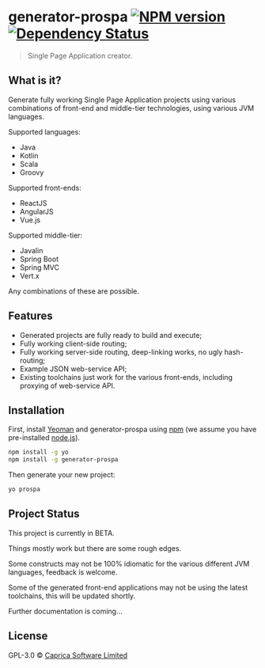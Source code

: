 # generator-prospa [![NPM version][npm-image]][npm-url] [![Dependency Status][daviddm-image]][daviddm-url]
> Single Page Application creator.

## What is it?

Generate fully working Single Page Application projects using various combinations of front-end and middle-tier
technologies, using various JVM languages.

Supported languages:

 * Java
 * Kotlin
 * Scala
 * Groovy

Supported front-ends:

 * ReactJS
 * AngularJS
 * Vue.js

Supported middle-tier:

 * Javalin
 * Spring Boot
 * Spring MVC
 * Vert.x

Any combinations of these are possible.

## Features

 * Generated projects are fully ready to build and execute;
 * Fully working client-side routing;
 * Fully working server-side routing, deep-linking works, no ugly hash-routing;
 * Example JSON web-service API;
 * Existing toolchains just work for the various front-ends, including proxying of web-service API.

## Installation

First, install [Yeoman](http://yeoman.io) and generator-prospa using [npm](https://www.npmjs.com/) (we assume you have pre-installed [node.js](https://nodejs.org/)).

```bash
npm install -g yo
npm install -g generator-prospa
```

Then generate your new project:

```bash
yo prospa
```

## Project Status

This project is currently in BETA.

Things mostly work but there are some rough edges.

Some constructs may not be 100% idiomatic for the various different JVM languages, feedback is welcome.

Some of the generated front-end applications may not be using the latest toolchains, this will be updated shortly.

Further documentation is coming...

## License

GPL-3.0 © [Caprica Software Limited](http://capricasoftware.co.uk)

[npm-image]: https://badge.fury.io/js/generator-prospa.svg
[npm-url]: https://npmjs.org/package/generator-prospa
[travis-image]: https://travis-ci.org/caprica/generator-prospa.svg?branch=master
[travis-url]: https://travis-ci.org/caprica/generator-prospa
[daviddm-image]: https://david-dm.org/caprica/generator-prospa.svg?theme=shields.io
[daviddm-url]: https://david-dm.org/caprica/generator-prospa
